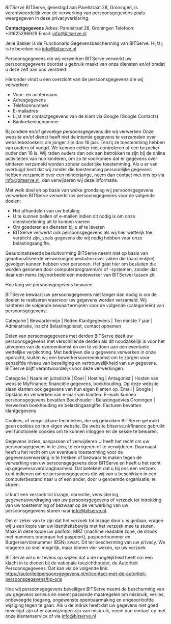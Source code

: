 *BITServe*
BITServe, gevestigd aan Parelstraat 28, Groningen, is verantwoordelijk voor de verwerking van persoonsgegevens zoals weergegeven in deze privacyverklaring.

<b>Contactgegevens</b>
Adres: Parelstraat 28, Groningen 
Telefoon: +31625296929
Email: info@bitserve.nl

Jelle Bakker is de Functionaris Gegevensbescherming van BITServe. Hij/zij is te bereiken via info@bitserve.nl

Persoonsgegevens die wij verwerken
BITServe verwerkt uw persoonsgegevens doordat u gebruik maakt van onze diensten en/of omdat u deze zelf aan ons verstrekt.

Hieronder vindt u een overzicht van de persoonsgegevens die wij verwerken:
- Voor- en achternaam
- Adresgegevens
- Telefoonnummer
- E-mailadres
- Lijst met contactgegevens van de klant via Google (Google Contacts)
- Bankrekeningnummer


Bijzondere en/of gevoelige persoonsgegevens die wij verwerken
Onze website en/of dienst heeft niet de intentie gegevens te verzamelen over websitebezoekers die jonger zijn dan 16 jaar. Tenzij ze toestemming hebben van ouders of voogd. We kunnen echter niet controleren of een bezoeker ouder dan 16 is. Wij raden ouders dan ook aan betrokken te zijn bij de online activiteiten van hun kinderen, om zo te voorkomen dat er gegevens over kinderen verzameld worden zonder ouderlijke toestemming. Als u er van overtuigd bent dat wij zonder die toestemming persoonlijke gegevens hebben verzameld over een minderjarige, neem dan contact met ons op via info@bitserve.nl, dan verwijderen wij deze informatie.


Met welk doel en op basis van welke grondslag wij persoonsgegevens verwerken
BITServe verwerkt uw persoonsgegevens voor de volgende doelen:
- Het afhandelen van uw betaling
- U te kunnen bellen of e-mailen indien dit nodig is om onze dienstverlening uit te kunnen voeren
- Om goederen en diensten bij u af te leveren
- BITServe verwerkt ook persoonsgegevens als wij hier wettelijk toe verplicht zijn, zoals gegevens die wij nodig hebben voor onze belastingaangifte. 


Geautomatiseerde besluitvorming
BITServe neemt niet op basis van geautomatiseerde verwerkingen besluiten over zaken die (aanzienlijke) gevolgen kunnen hebben voor personen. Het gaat hier om besluiten die worden genomen door computerprogramma's of -systemen, zonder dat daar een mens (bijvoorbeeld een medewerker van BITServe) tussen zit.


Hoe lang we persoonsgegevens bewaren

BITServe bewaart uw persoonsgegevens niet langer dan nodig is om de doelen te realiseren waarvoor uw gegevens worden verzameld. Wij hanteren de volgende bewaartermijnen voor de volgende (categorieën) van persoonsgegevens:

Categorie | Bewaartermijn | Reden
Klantgegevens | Ten minste 7 jaar | Adminstratie, inzicht Belastingdienst, contact opnemen           


Delen van persoonsgegevens met derden
BITServe deelt uw persoonsgegevens met verschillende derden als dit noodzakelijk is voor het uitvoeren van de overeenkomst en om te voldoen aan een eventuele wettelijke verplichting. Met bedrijven die u gegevens verwerken in onze opdracht, sluiten wij een bewerkersovereenkomst om te zorgen voor eenzelfde niveau van beveiliging en vertrouwelijkheid van uw gegevens. BITServe blijft verantwoordelijk voor deze verwerkingen.

Categorie  | Naam en jurisdictie | Doel | 
Hosting		 | Antagonist					| Hosten van website MyFinance: financiële gegevens, boekhouding. Op deze website slaan klanten ook gegevens van hun eigen klanten op.
Email			 | Google							| Opslaan en verwerken van e-mail van klanten. E-mails kunnen persoonsgegevens bevatten
Boekhouder | Belastingadvies Groningen | Verwerken boekhouding en belastingaangifte. Facturen bevatten klantgegevens


Cookies, of vergelijkbare technieken, die wij gebruiken
BITServe gebruikt geen cookies op hun eigen website. De website bitserve.nl/finance gebruikt wel functionele cookies om te kunnen inloggen en de sessie te bewaren.


Gegevens inzien, aanpassen of verwijderen 
U heeft het recht om uw persoonsgegevens in te zien, te corrigeren of te verwijderen. Daarnaast heeft u het recht om uw eventuele toestemming voor de gegevensverwerking in te trekken of bezwaar te maken tegen de verwerking van uw persoonsgegevens door BITServe en heeft u het recht op gegevensoverdraagbaarheid. Dat betekent dat u bij ons een verzoek kunt indienen om de persoonsgegevens die wij van u beschikken in een computerbestand naar u of een ander, door u genoemde organisatie, te sturen.

U kunt een verzoek tot inzage, correctie, verwijdering, gegevensoverdraging van uw persoonsgegevens of verzoek tot intrekking van uw toestemming of bezwaar op de verwerking van uw persoonsgegevens sturen naar info@bitserve.nl.

Om er zeker van te zijn dat het verzoek tot inzage door u is gedaan, vragen wij u een kopie van uw identiteitsbewijs met het verzoek mee te sturen. Maak in deze kopie uw pasfoto, MRZ (machine readable zone, de strook met nummers onderaan het paspoort), paspoortnummer en Burgerservicenummer (BSN) zwart. Dit ter bescherming van uw privacy. We reageren zo snel mogelijk, maar binnen vier weken, op uw verzoek.

BITServe wil u er tevens op wijzen dat u de mogelijkheid heeft om een klacht in te dienen bij de nationale toezichthouder, de Autoriteit Persoonsgegevens. Dat kan via de volgende link: https://autoriteitpersoonsgegevens.nl/nl/contact-met-de-autoriteit-persoonsgegevens/tip-ons



Hoe wij persoonsgegevens beveiligen
BITServe neemt de bescherming van uw gegevens serieus en neemt passende maatregelen om misbruik, verlies, onbevoegde toegang, ongewenste openbaarmaking en ongeoorloofde wijziging tegen te gaan. Als u de indruk heeft dat uw gegevens niet goed beveiligd zijn of er aanwijzingen zijn van misbruik, neem dan contact op met onze klantenservice of via info@bitserve.nl
